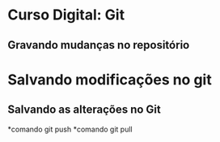 # Curso Digital: Git
## Gravando mudanças no repositório

# Salvando modificações no git

## Salvando as alterações no Git
*comando git push
*comando git pull
